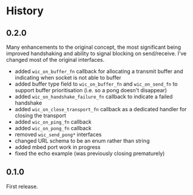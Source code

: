 History
=======

## 0.2.0

Many enhancements to the original concept, the most significant being improved
handshaking and ability to signal blocking on send/receive. I've changed most
of the original interfaces.

- added `wic_on_buffer_fn` callback for allocating a transmit buffer
  and indicating when socket is not able to buffer
- added buffer type field to `wic_on_buffer_fn` and `wic_on_send_fn`
  to support buffer prioritisation (i.e. so a pong doesn't disappear)
- added `wic_on_handshake_failure_fn` callback to indicate a failed handshake
- added `wic_on_close_transport_fn` callback as a dedicated handler for
  closing the transport
- added `wic_on_ping_fn` callback
- added `wic_on_pong_fn` callback
- removed `wic_send_pong*` interfaces
- changed URL schema to be an enum rather than string
- added mbed port work in progress
- fixed the echo example (was previously closing prematurely)

## 0.1.0

First release.
